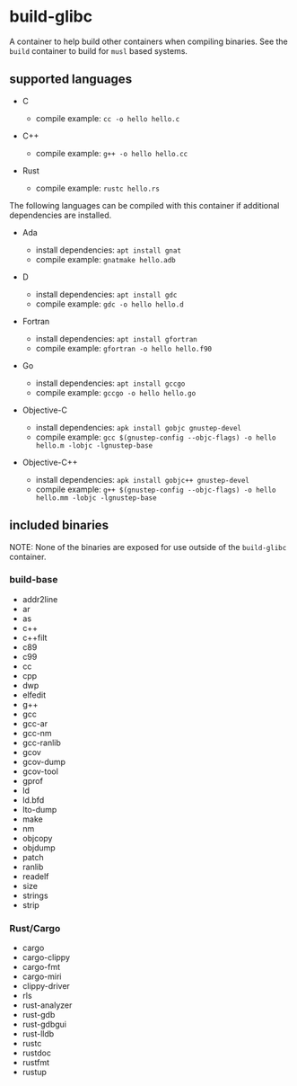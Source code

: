 # build-glibc

A container to help build other containers when compiling binaries. See the
`build` container to build for `musl` based systems.

## supported languages

- C
  - compile example: `cc -o hello hello.c`

- C++
  - compile example: `g++ -o hello hello.cc`

- Rust
  - compile example: `rustc hello.rs`

The following languages can be compiled with this container if additional
dependencies are installed.

- Ada
  - install dependencies: `apt install gnat`
  - compile example: `gnatmake hello.adb`

- D
  - install dependencies: `apt install gdc`
  - compile example: `gdc -o hello hello.d`

- Fortran
  - install dependencies: `apt install gfortran`
  - compile example: `gfortran -o hello hello.f90`

- Go
  - install dependencies: `apt install gccgo`
  - compile example: `gccgo -o hello hello.go`

- Objective-C
  - install dependencies: `apk install gobjc gnustep-devel`
  - compile example: `gcc $(gnustep-config --objc-flags) -o hello hello.m -lobjc -lgnustep-base`

- Objective-C++
  - install dependencies: `apk install gobjc++ gnustep-devel`
  - compile example: `g++ $(gnustep-config --objc-flags) -o hello hello.mm -lobjc -lgnustep-base`

## included binaries

NOTE: None of the binaries are exposed for use outside of the `build-glibc`
container.

### build-base

- addr2line
- ar
- as
- c++
- c++filt
- c89
- c99
- cc
- cpp
- dwp
- elfedit
- g++
- gcc
- gcc-ar
- gcc-nm
- gcc-ranlib
- gcov
- gcov-dump
- gcov-tool
- gprof
- ld
- ld.bfd
- lto-dump
- make
- nm
- objcopy
- objdump
- patch
- ranlib
- readelf
- size
- strings
- strip

### Rust/Cargo

- cargo
- cargo-clippy
- cargo-fmt
- cargo-miri
- clippy-driver
- rls
- rust-analyzer
- rust-gdb
- rust-gdbgui
- rust-lldb
- rustc
- rustdoc
- rustfmt
- rustup
